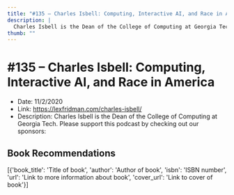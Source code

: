 ```yaml
---
title: "#135 – Charles Isbell: Computing, Interactive AI, and Race in America"
description: |
  Charles Isbell is the Dean of the College of Computing at Georgia Tech. Please support this podcast by checking out our sponsors:"
thumb: ""
---
```


# #135 – Charles Isbell: Computing, Interactive AI, and Race in America

  - Date: 11/2/2020
  - Link: https://lexfridman.com/charles-isbell/
  - Description: Charles Isbell is the Dean of the College of Computing at Georgia Tech. Please support this podcast by checking out our sponsors:

## Book Recommendations

[{'book_title': 'Title of book', 'author': 'Author of book', 'isbn': 'ISBN number', 'url': 'Link to more information about book', 'cover_url': 'Link to cover of book'}]